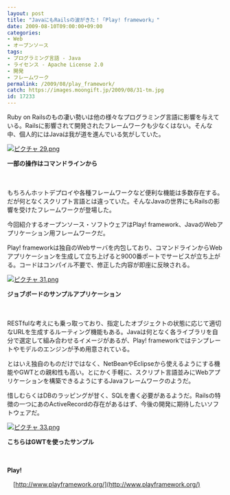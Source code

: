 ```yaml
---
layout: post
title: "JavaにもRailsの波がきた！「Play! framework」"
date: 2009-08-10T09:00:00+09:00
categories:
- Web
- オープンソース
tags: 
- プログラミング言語 - Java
- ライセンス - Apache License 2.0
- 開発
- フレームワーク
permalink: /2009/08/play_framework/
catch: https://images.moongift.jp/2009/08/31-tm.jpg
id: 17233
---
```

Ruby on Railsのもの凄い勢いは他の様々なプログラミング言語に影響を与えている。Railsに影響されて開発されたフレームワークも少なくはない。そんな中、個人的にはJavaは我が道を進んでいる気がしていた。

  

[![ピクチャ 29.png](https://images.moongift.jp/2009/08/29-tm.jpg)](https://images.moongift.jp/2009/08/29.png)  
  
**一部の操作はコマンドラインから**

  

　

  

もちろんホットデプロイや各種フレームワークなど便利な機能は多数存在する。だが何となくスクリプト言語とは違っていた。そんなJavaの世界にもRailsの影響を受けたフレームワークが登場した。

  

今回紹介するオープンソース・ソフトウェアはPlay! framework、JavaのWebアプリケーション用フレームワークだ。

  
<!--more-->

Play! frameworkは独自のWebサーバを内包しており、コマンドラインからWebアプリケーションを生成して立ち上げると9000番ポートでサービスが立ち上がる。コードはコンパイル不要で、修正した内容が即座に反映される。

  

[![ピクチャ 31.png](https://images.moongift.jp/2009/08/31-tm.jpg)](https://images.moongift.jp/2009/08/311.png)  
  
**ジョブボードのサンプルアプリケーション**

  

　

  

RESTfulな考えにも乗っ取っており、指定したオブジェクトの状態に応じて適切なURLを生成するルーティング機能もある。Javaは何となく各ライブラリを自分で選定して組み合わせるイメージがあるが、Play! frameworkではテンプレートやモデルのエンジンが予め用意されている。

  

とはいえ独自のものだけではなく、NetBeanやEclipseから使えるようにする機能やGWTとの親和性も高い。とにかく手軽に、スクリプト言語並みにWebアプリケーションを構築できるようにするJavaフレームワークのようだ。

  

惜しむらくはDBのラッピングが甘く、SQLを書く必要があるようだ。Railsの特徴の一つにあのActiveRecordの存在があるはず、今後の開発に期待したいソフトウェアだ。

  

[![ピクチャ 33.png](https://images.moongift.jp/2009/08/33-tm.jpg)](https://images.moongift.jp/2009/08/33.png)  
  
**こちらはGWTを使ったサンプル**

  

　

  

**Play!**  
  
　[http://www.playframework.org/](http://www.playframework.org/)

  

